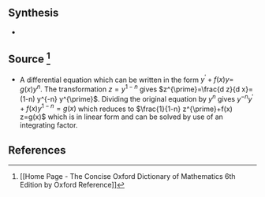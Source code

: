 ## Synthesis
- 
## Source [^1]
- A differential equation which can be written in the form $y^{\prime}+f(x) y=$ $g(x) y^{n}$. The transformation $z=y^{1-n}$ gives $z^{\prime}=\frac{d z}{d x}=(1-n) y^{-n} y^{\prime}$. Dividing the original equation by $y^{n}$ gives $y^{-n} y^{\prime}+f(x) y^{1-n}=g(x)$ which reduces to $\frac{1}{1-n} z^{\prime}+f(x) z=g(x)$ which is in linear form and can be solved by use of an integrating factor.
## References

[^1]: [[Home Page - The Concise Oxford Dictionary of Mathematics 6th Edition by Oxford Reference]]